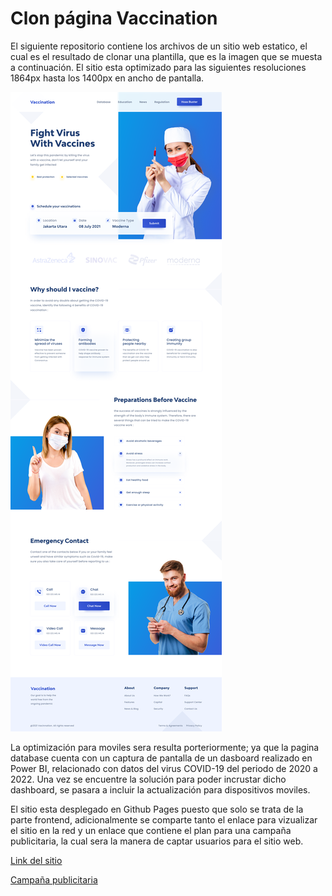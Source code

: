 # Clon página Vaccination

El siguiente repositorio contiene los archivos de un sitio web estatico, el cual es el resultado de clonar una plantilla, que es la imagen que se muesta a continuación. El sitio esta optimizado para las siguientes resoluciones 1864px hasta los 1400px en ancho de pantalla.

![1646971713083.png](image/README/1646971713083.png)

La optimización para moviles sera resulta porteriormente; ya que la pagina database cuenta con un captura de pantalla de un dasboard realizado en Power BI, relacionado con datos del virus COVID-19 del periodo de 2020 a 2022. Una vez se encuentre la solución para poder incrustar dicho dashboard, se pasara a incluir la actualización para dispositivos moviles. 

El sitio esta desplegado en Github Pages puesto que solo se trata de la parte frontend, adicionalmente se comparte tanto el enlace para vizualizar el sitio en la red y un enlace que contiene el plan para una campaña publicitaria, la cual sera la manera de captar usuarios para el sitio web.

[Link del sitio](https://angelcruzo.github.io/vaccination-COVID/)

[Campaña publicitaria](https://miro.com/app/board/uXjVOGmpBL0=/?invite_link_id=651295536913)